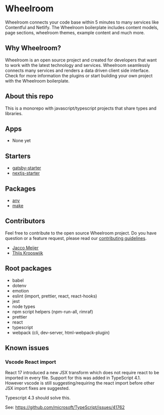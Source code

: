 # Wheelroom

Wheelroom connects your code base within 5 minutes to many services like
Contentful and Netlify. The Wheelroom boilerplate includes content models, page
sections, wheelroom themes, example content and much more.

## Why Wheelroom?

Wheelroom is an open source project and created for developers that want to work
with the latest technology and services. Wheelroom seamlessly connects many
services and renders a data driven client side interface. Check for more
information the plugins or start building your own project with the Wheelroom
boilerplate.

## About this repo

This is a monorepo with javascript/typescript projects that share types and
libraries.

## Apps

- None yet

## Starters

- [gatsby-starter](./starters/gatsby-starter/README.md)
- [nextjs-starter](./starters/nextjs-starter/README.md)

## Packages

- [any](./packages/any/README.md)
- [make](./packages/make/README.md)

## Contributors

Feel free to contribute to the open source Wheelroom project. Do you have
question or a feature request, please read our [contributing guidelines](./CONTRIBUTING.md).

- [Jacco Meijer](https://github.com/jaccomeijer)
- [Thijs Krooswijk](https://github.com/thijskrooswijk)

## Root packages

- babel
- dotenv
- emotion
- eslint (import, prettier, react, react-hooks)
- jest
- node types
- npm script helpers (npm-run-all, rimraf)
- prettier
- react
- typescript
- webpack (cli, dev-server, html-webpack-plugin)

## Known issues

### Vscode React import

React 17 introduced a new JSX transform which does not require react to be
imported in every file. Support for this was added in TypeScript 4.1. However
vscode is still suggesting/requiring the react import before other JSX import
fixes are suggested.

Typescript 4.3 should solve this.

See: https://github.com/microsoft/TypeScript/issues/41762
